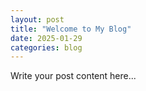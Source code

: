 ```yaml
---
layout: post
title: "Welcome to My Blog"
date: 2025-01-29
categories: blog
---
```


Write your post content here...
